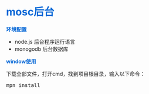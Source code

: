 <h1 style="color:#0366d6;">mosc后台</h1>
<p><b style="color:#0366d6;">环境配置</b></p>
<div>
  <ul>
    <li>node.js 后台程序运行语言</li>
    <li>monogodb 后台数据库</li>
  </ul>
</div>
<p><b style="color:#0366d6;">window使用</b></p>
<div>下载全部文件，打开cmd，找到项目根目录，输入以下命令：</div>
<pre>mpn install</pre>
